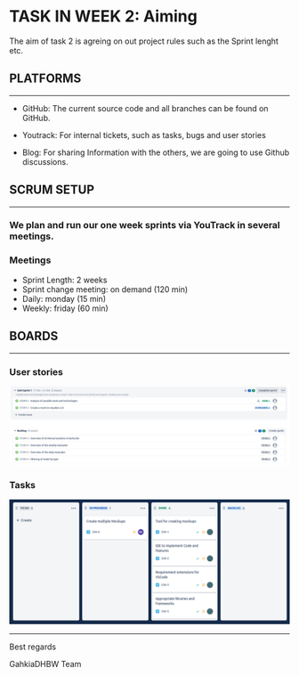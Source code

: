 # TASK IN WEEK 2: Aiming

The aim of task 2 is agreing on out project	rules such as the Sprint lenght etc.

## PLATFORMS
---

- GitHub: The current source code and all branches can be found on GitHub.

- Youtrack: For internal tickets, such as tasks, bugs and user stories

- Blog: For sharing Information with the others, we are going to use Github discussions.

## SCRUM SETUP
---

###  We plan and run our one week sprints via YouTrack in several meetings.

###  Meetings
- Sprint Length: 2 weeks
- Sprint change meeting: on demand (120 min)
- Daily: monday (15 min)
- Weekly: friday (60 min)

## BOARDS
---
### User stories

<img src="User Stories.png">

### Tasks
<img src="Tasks.png">

---

Best regards

GahkiaDHBW Team
